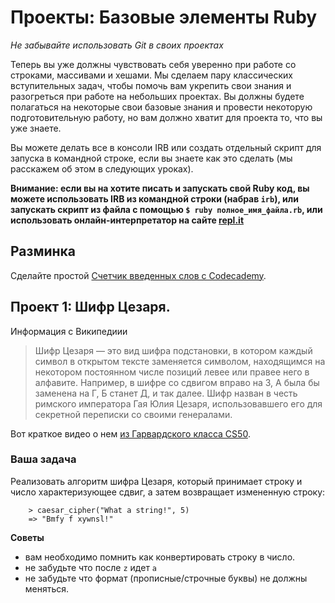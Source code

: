 # Проекты: Базовые элементы Ruby
<!-- *Estimated Time: 3-5 hrs* -->

*Не забывайте использовать Git в своих проектах*

Теперь вы уже должны чувствовать себя уверенно при работе со строками, массивами и хешами. Мы сделаем пару классических вступительных задач, чтобы помочь вам укрепить свои знания и разогреться при работе на небольших проектах. Вы должны будете полагаться на некоторые свои базовые знания и провести некоторую подготовительную работу, но вам должно хватит для проекта то, что вы уже знаете.

Вы можете делать все в консоли IRB или создать отдельный скрипт для запуска в командной строке, если вы знаете как это сделать (мы расскажем об этом в следующих уроках).

**Внимание: если вы на хотите писать и запускать свой Ruby код, вы можете использовать IRB из командной строки (набрав `irb`), или запускать скрипт из файла с помощью 
`$ ruby полное_имя_файла.rb`, или использовать онлайн-интерпретатор на сайте [repl.it](http://repl.it/languages/Ruby)**

## Разминка

Сделайте простой [Счетчик введенных слов с Codecademy](http://www.codecademy.com/courses/ruby-beginner-en-693PD/0/1).

## Проект 1: Шифр Цезаря.

Информация с Википедиии

> Шифр Цезаря — это вид шифра подстановки, в котором каждый символ в открытом тексте заменяется символом, находящимся на некотором постоянном числе позиций левее или правее него в алфавите. Например, в шифре со сдвигом вправо на 3, А была бы заменена на Г, Б станет Д, и так далее. Шифр назван в честь римского императора Гая Юлия Цезаря, использовавшего его для секретной переписки со своими генералами.

Вот краткое видео о нем [из Гарвардского класса CS50](http://cs50.tv/2012/fall/shorts/caesar_cipher/caesar_cipher-720p.mp4).

### Ваша задача

Реализовать алгоритм шифра Цезаря, который принимает строку и число характеризующее сдвиг, а затем возвращает измененную строку:

```language-bash
    > caesar_cipher("What a string!", 5)
    => "Bmfy f xywnsl!"
```

**Советы**

* вам необходимо помнить как конвертировать строку в число.
* не забудьте что после `z` идет `a`
* не забудьте что формат (прописные/строчные буквы) не должны меняться.

